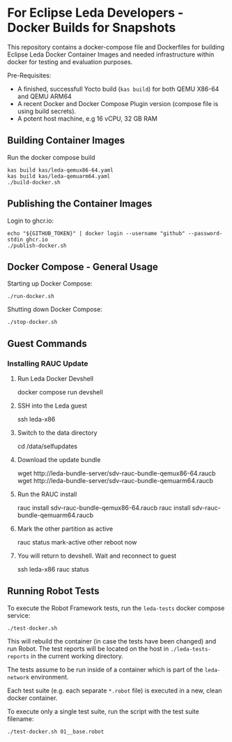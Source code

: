 # For Eclipse Leda Developers - Docker Builds for Snapshots

This repository contains a docker-compose file and Dockerfiles for building Eclipse Leda Docker Container Images
and needed infrastructure within docker for testing and evaluation purposes.

Pre-Requisites:
- A finished, successfull Yocto build (`kas build`) for both QEMU X86-64 and QEMU ARM64
- A recent Docker and Docker Compose Plugin version (compose file is using build secrets).
- A potent host machine, e.g 16 vCPU, 32 GB RAM

## Building Container Images

Run the docker compose build

    kas build kas/leda-qemux86-64.yaml
    kas build kas/leda-qemuarm64.yaml
    ./build-docker.sh

## Publishing the Container Images

Login to ghcr.io:

    echo "${GITHUB_TOKEN}" | docker login --username "github" --password-stdin ghcr.io
    ./publish-docker.sh

## Docker Compose - General Usage

Starting up Docker Compose:

    ./run-docker.sh

Shutting down Docker Compose:

    ./stop-docker.sh

## Guest Commands

### Installing RAUC Update

1. Run Leda Docker Devshell

    docker compose run devshell

2. SSH into the Leda guest

    ssh leda-x86

3. Switch to the data directory

    cd /data/selfupdates

4. Download the update bundle

    wget http://leda-bundle-server/sdv-rauc-bundle-qemux86-64.raucb
    wget http://leda-bundle-server/sdv-rauc-bundle-qemuarm64.raucb

5. Run the RAUC install

    rauc install sdv-rauc-bundle-qemux86-64.raucb
    rauc install sdv-rauc-bundle-qemuarm64.raucb

6. Mark the other partition as active

    rauc status mark-active other
    reboot now

7. You will return to devshell. Wait and reconnect to guest

    ssh leda-x86
    rauc status

## Running Robot Tests

To execute the Robot Framework tests, run the `leda-tests` docker compose service:

    ./test-docker.sh

This will rebuild the container (in case the tests have been changed) and run Robot.
The test reports will be located on the host in `./leda-tests-reports` in the current working directory.

The tests assume to be run inside of a container which is part of the `leda-network` environment.

Each test suite (e.g. each separate `*.robot` file) is executed in a new, clean docker container.

To execute only a single test suite, run the script with the test suite filename:

    ./test-docker.sh 01__base.robot
